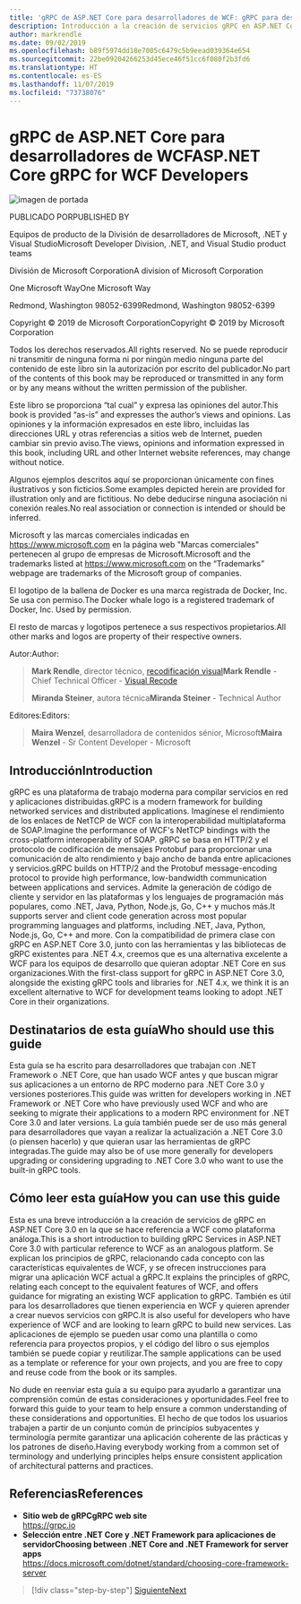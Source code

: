 ```yaml
---
title: 'gRPC de ASP.NET Core para desarrolladores de WCF: gRPC para desarrolladores de WCF'
description: Introducción a la creación de servicios gRPC en ASP.NET Core 3.0 para desarrolladores de WCF
author: markrendle
ms.date: 09/02/2019
ms.openlocfilehash: b89f5974dd18e7005c6479c5b9eead039364e654
ms.sourcegitcommit: 22be09204266253d45ece46f51cc6f080f2b3fd6
ms.translationtype: HT
ms.contentlocale: es-ES
ms.lasthandoff: 11/07/2019
ms.locfileid: "73738076"
---
```

# <a name="aspnet-core-grpc-for-wcf-developers"></a><span data-ttu-id="5463a-103">gRPC de ASP.NET Core para desarrolladores de WCF</span><span class="sxs-lookup"><span data-stu-id="5463a-103">ASP.NET Core gRPC for WCF Developers</span></span>

![imagen de portada](./media/cover.png)

<span data-ttu-id="5463a-105">PUBLICADO POR</span><span class="sxs-lookup"><span data-stu-id="5463a-105">PUBLISHED BY</span></span>

<span data-ttu-id="5463a-106">Equipos de producto de la División de desarrolladores de Microsoft, .NET y Visual Studio</span><span class="sxs-lookup"><span data-stu-id="5463a-106">Microsoft Developer Division, .NET, and Visual Studio product teams</span></span>

<span data-ttu-id="5463a-107">División de Microsoft Corporation</span><span class="sxs-lookup"><span data-stu-id="5463a-107">A division of Microsoft Corporation</span></span>

<span data-ttu-id="5463a-108">One Microsoft Way</span><span class="sxs-lookup"><span data-stu-id="5463a-108">One Microsoft Way</span></span>

<span data-ttu-id="5463a-109">Redmond, Washington 98052-6399</span><span class="sxs-lookup"><span data-stu-id="5463a-109">Redmond, Washington 98052-6399</span></span>

<span data-ttu-id="5463a-110">Copyright © 2019 de Microsoft Corporation</span><span class="sxs-lookup"><span data-stu-id="5463a-110">Copyright © 2019 by Microsoft Corporation</span></span>

<span data-ttu-id="5463a-111">Todos los derechos reservados.</span><span class="sxs-lookup"><span data-stu-id="5463a-111">All rights reserved.</span></span> <span data-ttu-id="5463a-112">No se puede reproducir ni transmitir de ninguna forma ni por ningún medio ninguna parte del contenido de este libro sin la autorización por escrito del publicador.</span><span class="sxs-lookup"><span data-stu-id="5463a-112">No part of the contents of this book may be reproduced or transmitted in any form or by any means without the written permission of the publisher.</span></span>

<span data-ttu-id="5463a-113">Este libro se proporciona “tal cual” y expresa las opiniones del autor.</span><span class="sxs-lookup"><span data-stu-id="5463a-113">This book is provided “as-is” and expresses the author’s views and opinions.</span></span> <span data-ttu-id="5463a-114">Las opiniones y la información expresados en este libro, incluidas las direcciones URL y otras referencias a sitios web de Internet, pueden cambiar sin previo aviso.</span><span class="sxs-lookup"><span data-stu-id="5463a-114">The views, opinions and information expressed in this book, including URL and other Internet website references, may change without notice.</span></span>

<span data-ttu-id="5463a-115">Algunos ejemplos descritos aquí se proporcionan únicamente con fines ilustrativos y son ficticios.</span><span class="sxs-lookup"><span data-stu-id="5463a-115">Some examples depicted herein are provided for illustration only and are fictitious.</span></span> <span data-ttu-id="5463a-116">No debe deducirse ninguna asociación ni conexión reales.</span><span class="sxs-lookup"><span data-stu-id="5463a-116">No real association or connection is intended or should be inferred.</span></span>

<span data-ttu-id="5463a-117">Microsoft y las marcas comerciales indicadas en https://www.microsoft.com en la página web "Marcas comerciales" pertenecen al grupo de empresas de Microsoft.</span><span class="sxs-lookup"><span data-stu-id="5463a-117">Microsoft and the trademarks listed at https://www.microsoft.com on the “Trademarks” webpage are trademarks of the Microsoft group of companies.</span></span>

<span data-ttu-id="5463a-118">El logotipo de la ballena de Docker es una marca registrada de Docker, Inc. Se usa con permiso.</span><span class="sxs-lookup"><span data-stu-id="5463a-118">The Docker whale logo is a registered trademark of Docker, Inc. Used by permission.</span></span>

<span data-ttu-id="5463a-119">El resto de marcas y logotipos pertenece a sus respectivos propietarios.</span><span class="sxs-lookup"><span data-stu-id="5463a-119">All other marks and logos are property of their respective owners.</span></span>

<span data-ttu-id="5463a-120">Autor:</span><span class="sxs-lookup"><span data-stu-id="5463a-120">Author:</span></span>

> <span data-ttu-id="5463a-121">**Mark Rendle**, director técnico, [recodificación visual](https://visualrecode.com)</span><span class="sxs-lookup"><span data-stu-id="5463a-121">**Mark Rendle** - Chief Technical Officer - [Visual Recode](https://visualrecode.com)</span></span>
>
> <span data-ttu-id="5463a-122">**Miranda Steiner**, autora técnica</span><span class="sxs-lookup"><span data-stu-id="5463a-122">**Miranda Steiner** - Technical Author</span></span>

<span data-ttu-id="5463a-123">Editores:</span><span class="sxs-lookup"><span data-stu-id="5463a-123">Editors:</span></span>

> <span data-ttu-id="5463a-124">**Maira Wenzel**, desarrolladora de contenidos sénior, Microsoft</span><span class="sxs-lookup"><span data-stu-id="5463a-124">**Maira Wenzel** - Sr Content Developer - Microsoft</span></span>

## <a name="introduction"></a><span data-ttu-id="5463a-125">Introducción</span><span class="sxs-lookup"><span data-stu-id="5463a-125">Introduction</span></span>

<span data-ttu-id="5463a-126">gRPC es una plataforma de trabajo moderna para compilar servicios en red y aplicaciones distribuidas.</span><span class="sxs-lookup"><span data-stu-id="5463a-126">gRPC is a modern framework for building networked services and distributed applications.</span></span> <span data-ttu-id="5463a-127">Imagínese el rendimiento de los enlaces de NetTCP de WCF con la interoperabilidad multiplataforma de SOAP.</span><span class="sxs-lookup"><span data-stu-id="5463a-127">Imagine the performance of WCF's NetTCP bindings with the cross-platform interoperability of SOAP.</span></span> <span data-ttu-id="5463a-128">gRPC se basa en HTTP/2 y el protocolo de codificación de mensajes Protobuf para proporcionar una comunicación de alto rendimiento y bajo ancho de banda entre aplicaciones y servicios.</span><span class="sxs-lookup"><span data-stu-id="5463a-128">gRPC builds on HTTP/2 and the Protobuf message-encoding protocol to provide high performance, low-bandwidth communication between applications and services.</span></span> <span data-ttu-id="5463a-129">Admite la generación de código de cliente y servidor en las plataformas y los lenguajes de programación más populares, como .NET, Java, Python, Node.js, Go, C++ y muchos más.</span><span class="sxs-lookup"><span data-stu-id="5463a-129">It supports server and client code generation across most popular programming languages and platforms, including .NET, Java, Python, Node.js, Go, C++ and more.</span></span> <span data-ttu-id="5463a-130">Con la compatibilidad de primera clase con gRPC en ASP.NET Core 3.0, junto con las herramientas y las bibliotecas de gRPC existentes para .NET 4.x, creemos que es una alternativa excelente a WCF para los equipos de desarrollo que quieran adoptar .NET Core en sus organizaciones.</span><span class="sxs-lookup"><span data-stu-id="5463a-130">With the first-class support for gRPC in ASP.NET Core 3.0, alongside the existing gRPC tools and libraries for .NET 4.x, we think it is an excellent alternative to WCF for development teams looking to adopt .NET Core in their organizations.</span></span>

## <a name="who-should-use-this-guide"></a><span data-ttu-id="5463a-131">Destinatarios de esta guía</span><span class="sxs-lookup"><span data-stu-id="5463a-131">Who should use this guide</span></span>

<span data-ttu-id="5463a-132">Esta guía se ha escrito para desarrolladores que trabajan con .NET Framework o .NET Core, que han usado WCF antes y que buscan migrar sus aplicaciones a un entorno de RPC moderno para .NET Core 3.0 y versiones posteriores.</span><span class="sxs-lookup"><span data-stu-id="5463a-132">This guide was written for developers working in .NET Framework or .NET Core who have previously used WCF and who are seeking to migrate their applications to a modern RPC environment for .NET Core 3.0 and later versions.</span></span> <span data-ttu-id="5463a-133">La guía también puede ser de uso más general para desarrolladores que vayan a realizar la actualización a .NET Core 3.0 (o piensen hacerlo) y que quieran usar las herramientas de gRPC integradas.</span><span class="sxs-lookup"><span data-stu-id="5463a-133">The guide may also be of use more generally for developers upgrading or considering upgrading to .NET Core 3.0 who want to use the built-in gRPC tools.</span></span>

## <a name="how-you-can-use-this-guide"></a><span data-ttu-id="5463a-134">Cómo leer esta guía</span><span class="sxs-lookup"><span data-stu-id="5463a-134">How you can use this guide</span></span>

<span data-ttu-id="5463a-135">Esta es una breve introducción a la creación de servicios de gRPC en ASP.NET Core 3.0 en la que se hace referencia a WCF como plataforma análoga.</span><span class="sxs-lookup"><span data-stu-id="5463a-135">This is a short introduction to building gRPC Services in ASP.NET Core 3.0 with particular reference to WCF as an analogous platform.</span></span> <span data-ttu-id="5463a-136">Se explican los principios de gRPC, relacionando cada concepto con las características equivalentes de WCF, y se ofrecen instrucciones para migrar una aplicación WCF actual a gRPC.</span><span class="sxs-lookup"><span data-stu-id="5463a-136">It explains the principles of gRPC, relating each concept to the equivalent features of WCF, and offers guidance for migrating an existing WCF application to gRPC.</span></span> <span data-ttu-id="5463a-137">También es útil para los desarrolladores que tienen experiencia en WCF y quieren aprender a crear nuevos servicios con gRPC.</span><span class="sxs-lookup"><span data-stu-id="5463a-137">It is also useful for developers who have experience of WCF and are looking to learn gRPC to build new services.</span></span> <span data-ttu-id="5463a-138">Las aplicaciones de ejemplo se pueden usar como una plantilla o como referencia para proyectos propios, y el código del libro o sus ejemplos también se puede copiar y reutilizar.</span><span class="sxs-lookup"><span data-stu-id="5463a-138">The sample applications can be used as a template or reference for your own projects, and you are free to copy and reuse code from the book or its samples.</span></span>

<span data-ttu-id="5463a-139">No dude en reenviar esta guía a su equipo para ayudarlo a garantizar una comprensión común de estas consideraciones y oportunidades.</span><span class="sxs-lookup"><span data-stu-id="5463a-139">Feel free to forward this guide to your team to help ensure a common understanding of these considerations and opportunities.</span></span> <span data-ttu-id="5463a-140">El hecho de que todos los usuarios trabajen a partir de un conjunto común de principios subyacentes y terminología permite garantizar una aplicación coherente de las prácticas y los patrones de diseño.</span><span class="sxs-lookup"><span data-stu-id="5463a-140">Having everybody working from a common set of terminology and underlying principles helps ensure consistent application of architectural patterns and practices.</span></span>

## <a name="references"></a><span data-ttu-id="5463a-141">Referencias</span><span class="sxs-lookup"><span data-stu-id="5463a-141">References</span></span>

- <span data-ttu-id="5463a-142">**Sitio web de gRPC**</span><span class="sxs-lookup"><span data-stu-id="5463a-142">**gRPC web site**</span></span>  
  <https://grpc.io>
- <span data-ttu-id="5463a-143">**Selección entre .NET Core y .NET Framework para aplicaciones de servidor**</span><span class="sxs-lookup"><span data-stu-id="5463a-143">**Choosing between .NET Core and .NET Framework for server apps**</span></span>  
  <https://docs.microsoft.com/dotnet/standard/choosing-core-framework-server>

>[!div class="step-by-step"]
>[<span data-ttu-id="5463a-144">Siguiente</span><span class="sxs-lookup"><span data-stu-id="5463a-144">Next</span></span>](introduction.md)

